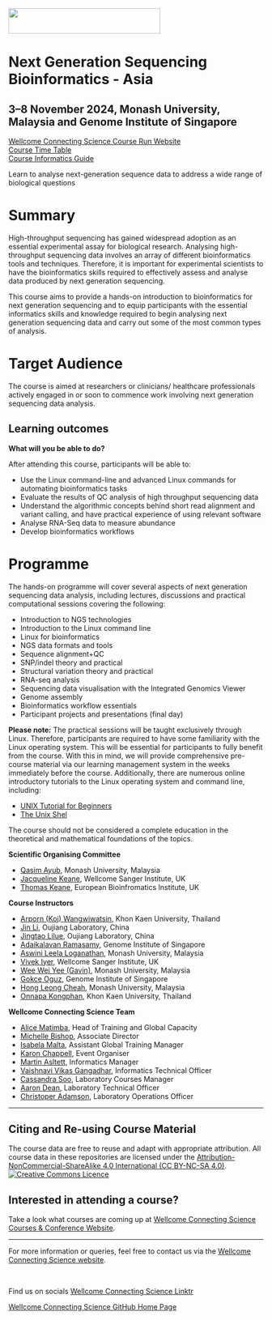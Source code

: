<img src="https://coursesandconferences.wellcomeconnectingscience.org/wp-content/themes/wcc_courses_and_conferences/dist/assets/svg/logo.svg" width="300" height="50"> 

# Next Generation Sequencing Bioinformatics - Asia

## 3–8 November 2024, Monash University, Malaysia and Genome Institute of Singapore

[Wellcome Connecting Science Course Run Website](https://coursesandconferences.wellcomeconnectingscience.org/event/next-generation-sequencing-bioinformatics-asia-20241103/) <br /> 
[Course Time Table](#) <br /> 
[Course Informatics Guide](https://github.com/WCSCourses/NGS_Bioinformatics_2024/blob/main/Course_Informatics_Guide.md)

Learn to analyse next-generation sequence data to address a wide range of biological questions

# Summary

High-throughput sequencing has gained widespread adoption as an essential experimental assay for biological research. Analysing high-throughput sequencing data involves an array of different bioinformatics tools and techniques. Therefore, it is important for experimental scientists to have the bioinformatics skills required to effectively assess and analyse data produced by next generation sequencing.

This course aims to provide a hands-on introduction to bioinformatics for next generation sequencing and to equip participants with the essential informatics skills and knowledge required to begin analysing next generation sequencing data and carry out some of the most common types of analysis.

# Target Audience

The course is aimed at researchers or clinicians/ healthcare professionals actively engaged in or soon to commence work involving next generation sequencing data analysis.

## Learning outcomes

**What will you be able to do?**

After attending this course, participants will be able to:

- Use the Linux command-line and advanced Linux commands for automating bioinformatics tasks
- Evaluate the results of QC analysis of high throughput sequencing data
- Understand the algorithmic concepts behind short read alignment and variant calling, and have practical experience of using relevant software
- Analyse RNA-Seq data to measure abundance
- Develop bioinformatics workflows

# Programme

The hands-on programme will cover several aspects of next generation sequencing data analysis, including lectures, discussions and practical computational sessions covering the following:

- Introduction to NGS technologies 
- Introduction to the Linux command line
- Linux for bioinformatics
- NGS data formats and tools
- Sequence alignment+QC
- SNP/indel theory and practical
- Structural variation theory and practical
- RNA-seq analysis
- Sequencing data visualisation with the Integrated Genomics Viewer
- Genome assembly
- Bioinformatics workflow essentials
- Participant projects and presentations (final day)

**Please note:** The practical sessions will be taught exclusively through Linux. Therefore, participants are required to have some familiarity with the Linux operating system. This will be essential for participants to fully benefit from the course. With this in mind, we will provide comprehensive pre-course material via our learning management system in the weeks immediately before the course. Additionally, there are numerous online introductory tutorials to the Linux operating system and command line, including:
- [UNIX Tutorial for Beginners](http://www.ee.surrey.ac.uk/Teaching/Unix)
- [The Unix Shel](http://swcarpentry.github.io/shell-novice/)

The course should not be considered a complete education in the theoretical and mathematical foundations of the topics.

**Scientific Organising Committee**

- [Qasim Ayub](https://www.monash.edu.my/science/staff/academic/qasim-ayub), Monash University, Malaysia
- [Jacqueline Keane](https://www.sanger.ac.uk/people/directory/keane-jacqueline), Wellcome Sanger Institute, UK
- [Thomas Keane](https://www.ebi.ac.uk/about/people/thomas-keane), European Bioinfromatics Institute, UK

**Course Instructors**      

- [Arporn (Koi) Wangwiwatsin](https://www.researchgate.net/profile/Arporn-koi-Wangwiwatsin), Khon Kaen University, Thailand
- [Jin Li](), Oujiang Laboratory, China 
- [Jingtao Lilue](https://www.researchgate.net/profile/Jingtao-Lilue), Oujiang Laboratory, China 
- [Adaikalavan Ramasamy](https://www.a-star.edu.sg/sics/About-Us/Our-Investigators/Adaikalavan-Ramasamy), Genome Institute of Singapore
- [Aswini Leela Loganathan](https://www.monash.edu.my/science/staff/academic/aswini-leela), Monash University, Malaysia
- [Vivek Iyer](https://www.sanger.ac.uk/person/iyer-vivek/), Wellcome Sanger Institute, UK
- [Wee Wei Yee (Gavin)](https://www.monash.edu.my/science/staff/academic/wee-wei-yee-gavin), Monash University, Malaysia
- [Gokce Oguz](https://www.researchgate.net/profile/Gokce-Oguz), Genome Institute of Singapore
- [Hong Leong Cheah](https://research.monash.edu/en/persons/hong-leong-cheah), Monash University, Malaysia
- [Onnapa Kongphan](), Khon Kaen University, Thailand

**Wellcome Connecting Science Team**  

- [Alice Matimba](https://www.wellcomeconnectingscience.org/person/matimba-alice/#), Head of Training and Global Capacity
- [Michelle Bishop](https://www.wellcomeconnectingscience.org/person/bishop-michelle/#), Associate Director
- [Isabela Malta](https://www.linkedin.com/in/isabela-malta-754503162/), Assistant Global Training Manager
- [Karon Chappell](https://coursesandconferences.wellcomeconnectingscience.org/about-us/the-team/), Event Organiser
- [Martin Asltett](https://coursesandconferences.wellcomeconnectingscience.org/about-us/the-team/), Informatics Manager
- [Vaishnavi Vikas Gangadhar](https://www.wellcomeconnectingscience.org/person/gangadhar-vaishnavi/), Informatics Technical Officer
- [Cassandra Soo](https://uk.linkedin.com/in/cassandra-claire-soo-b3783277/ms?trk=people-guest_people_search-card), Laboratory Courses Manager
- [Aaron Dean](https://www.wellcomeconnectingscience.org/about-us/our-people/#{%22-%22:{%22text%22:%22aaron%22}}), Laboratory Technical Officer
- [Christoper Adamson](https://www.wellcomeconnectingscience.org/person/adamson-chris/), Laboratory Operations Officer

******

## Citing and Re-using Course Material

The course data are free to reuse and adapt with appropriate attribution. All course data in these repositories are licensed under the <a rel="license" href="https://creativecommons.org/licenses/by-nc-sa/4.0/">Attribution-NonCommercial-ShareAlike 4.0 International (CC BY-NC-SA 4.0)</a>. <a rel="license" href="http://creativecommons.org/licenses/by/4.0/"><img alt="Creative Commons Licence" style="border-width:0" src="https://i.creativecommons.org/l/by-nc-sa/4.0/88x31.png" /></a><br /> 

## Interested in attending a course?

Take a look what courses are coming up at [Wellcome Connecting Science Courses & Conference Website](https://coursesandconferences.wellcomeconnectingscience.org/our-events/).

---

For more information or queries, feel free to contact us via the [Wellcome Connecting Science website](https://coursesandconferences.wellcomeconnectingscience.org).

<br /> 

Find us on socials [Wellcome Connecting Science Linktr](https://linktr.ee/eventswcs)

[Wellcome Connecting Science GitHub Home Page](https://github.com/WCSCourses) 
